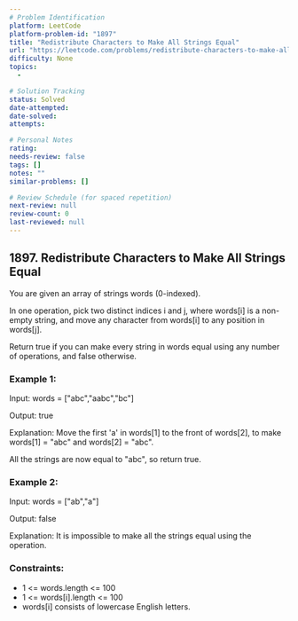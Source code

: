 ```yaml
---
# Problem Identification
platform: LeetCode
platform-problem-id: "1897"
title: "Redistribute Characters to Make All Strings Equal"
url: "https://leetcode.com/problems/redistribute-characters-to-make-all-strings-equal/"
difficulty: None
topics:
  -

# Solution Tracking
status: Solved
date-attempted:
date-solved:
attempts:

# Personal Notes
rating:
needs-review: false
tags: []
notes: ""
similar-problems: []

# Review Schedule (for spaced repetition)
next-review: null
review-count: 0
last-reviewed: null
---
```


## 1897. Redistribute Characters to Make All Strings Equal

You are given an array of strings words (0-indexed).

In one operation, pick two distinct indices i and j, where words[i] is a non-empty string, and move any character from words[i] to any position in words[j].

Return true if you can make every string in words equal using any number of operations, and false otherwise.

### Example 1:

Input: words = ["abc","aabc","bc"]

Output: true

Explanation: Move the first 'a' in words[1] to the front of words[2],
to make words[1] = "abc" and words[2] = "abc".

All the strings are now equal to "abc", so return true.

### Example 2:

Input: words = ["ab","a"]

Output: false

Explanation: It is impossible to make all the strings equal using the operation.

### Constraints:

- 1 <= words.length <= 100
- 1 <= words[i].length <= 100
- words[i] consists of lowercase English letters.
